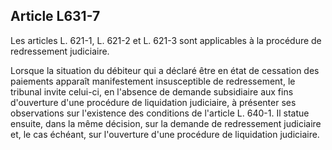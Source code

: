 Article L631-7
----
Les articles L. 621-1, L. 621-2 et L. 621-3 sont applicables à la procédure de
redressement judiciaire.

Lorsque la situation du débiteur qui a déclaré être en état de cessation des
paiements apparaît manifestement insusceptible de redressement, le tribunal
invite celui-ci, en l'absence de demande subsidiaire aux fins d'ouverture d'une
procédure de liquidation judiciaire, à présenter ses observations sur
l'existence des conditions de l'article L. 640-1. Il statue ensuite, dans la
même décision, sur la demande de redressement judiciaire et, le cas échéant, sur
l'ouverture d'une procédure de liquidation judiciaire.
